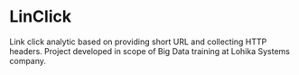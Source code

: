 # LinClick
Link click analytic based on providing short URL and collecting HTTP headers. Project developed in scope of Big Data training at Lohika Systems company.
